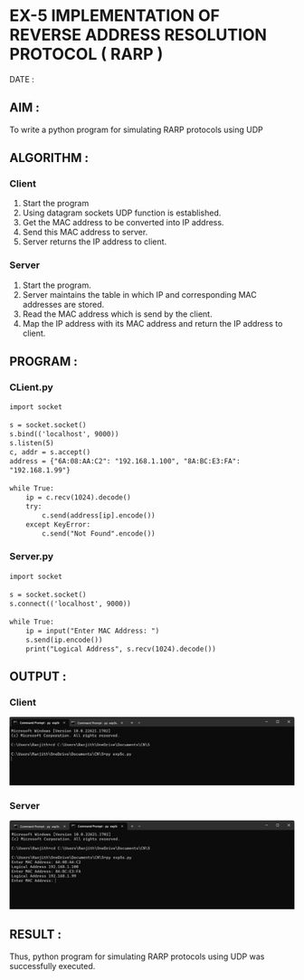 # EX-5 IMPLEMENTATION OF REVERSE ADDRESS RESOLUTION PROTOCOL ( RARP )

DATE :

## AIM :
To write a python program for simulating RARP protocols using UDP



## ALGORITHM :
### Client
1. Start the program
2. Using datagram sockets UDP function is established.
3. Get the MAC address to be converted into IP address.
4. Send this MAC address to server.
5. Server returns the IP address to client.
### Server
1. Start the program.
2. Server maintains the table in which IP and corresponding MAC addresses are stored.
3. Read the MAC address which is send by the client.
4. Map the IP address with its MAC address and return the IP address to client.


## PROGRAM :
### CLient.py
```
import socket

s = socket.socket()
s.bind(('localhost', 9000))
s.listen(5)
c, addr = s.accept()
address = {"6A:08:AA:C2": "192.168.1.100", "8A:BC:E3:FA": "192.168.1.99"}

while True:
    ip = c.recv(1024).decode()
    try:
        c.send(address[ip].encode())
    except KeyError:
        c.send("Not Found".encode())
```
### Server.py
```
import socket

s = socket.socket()
s.connect(('localhost', 9000))

while True:
    ip = input("Enter MAC Address: ")
    s.send(ip.encode())
    print("Logical Address", s.recv(1024).decode())
```

## OUTPUT :
### Client
![](1.png)
### Server
![](2.png)


## RESULT :
Thus, python program for simulating RARP protocols using UDP was successfully executed.

